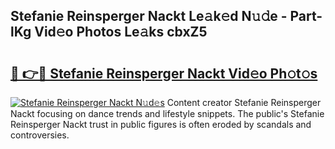 ## Stefanie Reinsperger Nackt Le𝚊k𝚎d N𝚞𝚍e - Part-lKg Vid𝚎o Photos Le𝚊ks cbxZ5

# <h2><a href="http://fb9ydy0.evod.top/?m=Stefanie+Reinsperger+Nackt">🔗 👉🔴 Stefanie Reinsperger Nackt Vid𝚎o Ph𝚘t𝚘s</a></h2>

[![Stefanie Reinsperger Nackt N𝚞d𝚎s](https://i.imgur.com/8V9OHl7.gif)](http://fb9ydy0.evod.top/?m=Stefanie+Reinsperger+Nackt)
Content creator Stefanie Reinsperger Nackt focusing on dance trends and lifestyle snippets. The public's Stefanie Reinsperger Nackt trust in public figures is often eroded by scandals and controversies. 
